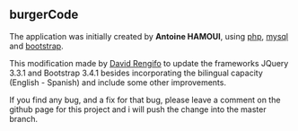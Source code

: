 ## burgerCode

The application was initially created by **Antoine HAMOUI**, using [php](http:php.net), [mysql](https://www.mysql.com) and [bootstrap](http://getbootstrap.com).

This modification made by [David Rengifo](http://david.rengifo.mx) to update the frameworks JQuery 3.3.1 and Bootstrap 3.4.1 besides incorporating the bilingual capacity (English - Spanish) and include some other improvements.

If you find any bug, and a fix for that bug, please leave a comment on the github page for this project and i will push the change into the master branch.

